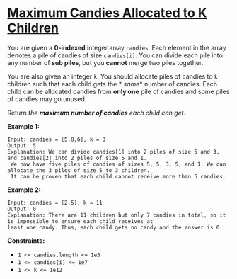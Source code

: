 [Maximum Candies Allocated to K Children](https://leetcode.com/problems/maximum-candies-allocated-to-k-children)
===
You are given a **0-indexed** integer array `candies`. Each element in the array denotes a pile of candies of size
`candies[i]`. You can divide each pile into any number of **sub piles**, but you **cannot** merge two piles together.

You are also given an integer `k`. You should allocate piles of candies to `k` children such that each child gets the *
*same** number of candies. Each child can be allocated candies from **only one** pile of candies and some piles of
candies may go unused.

Return *the **maximum number of candies** each child can get.*

**Example 1:**

```
Input: candies = [5,8,6], k = 3
Output: 5
Explanation: We can divide candies[1] into 2 piles of size 5 and 3, and candies[2] into 2 piles of size 5 and 1.
 We now have five piles of candies of sizes 5, 5, 3, 5, and 1. We can allocate the 3 piles of size 5 to 3 children. 
 It can be proven that each child cannot receive more than 5 candies.
```

**Example 2:**

```
Input: candies = [2,5], k = 11
Output: 0
Explanation: There are 11 children but only 7 candies in total, so it is impossible to ensure each child receives at 
least one candy. Thus, each child gets no candy and the answer is 0.
```

**Constraints:**

- `1 <= candies.length <= 1e5`
- `1 <= candies[i] <= 1e7`
- `1 <= k <= 1e12`
